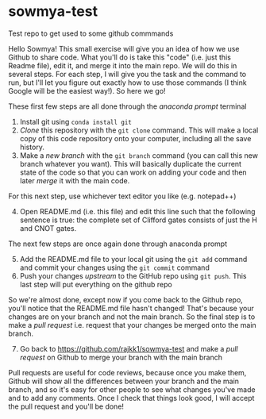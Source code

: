 # sowmya-test
Test repo to get used to some github commmands

Hello Sowmya! This small exercise will give you an idea of how we use Github to share code. What you'll do is take this "code" (i.e. just this Readme file), edit it, and merge it into the main repo. We will do this in several steps. For each step, I will give you the task and the command to run, but I'll let you figure out exactly how to use those commands (I think Google will be the easiest way!). So here we go!

These first few steps are all done through the _anaconda prompt_ terminal
1. Install git using `conda install git`
2. _Clone_ this repository with the `git clone` command. This will make a local copy of this code repository onto your computer, including all the save history.
3. Make a _new branch_ with the `git branch` command (you can call this new branch whatever you want). This will basically duplicate the current state of the code so that you can work on adding your code and then later _merge_ it with the main code.

For this next step, use whichever text editor you like (e.g. notepad++)

4. Open README.md (i.e. this file) and edit this line such that the following sentence is true: the complete set of Clifford gates consists of just the H and CNOT gates.  

The next few steps are once again done through anaconda prompt

5. Add the README.md file to your local git using the `git add` command and commit your changes using the `git commit` command
6. Push your changes _upstream_ to the GitHub repo using `git push`. This last step will put everything on the github repo

So we're almost done, except now if you come back to the Github repo, you'll notice that the README.md file hasn't changed! That's because your changes are on your branch and not the main branch. So the final step is to make a _pull request_ i.e. request that your changes be merged onto the main branch.

7. Go back to https://github.com/rajkk1/sowmya-test and make a _pull request_ on Github to merge your branch with the main branch

Pull requests are useful for code reviews, because once you make them, Github will show all the differences between your branch and the main branch, and so it's easy for other people to see what changes you've made and to add any comments. Once I check that things look good, I will accept the pull request and you'll be done!


